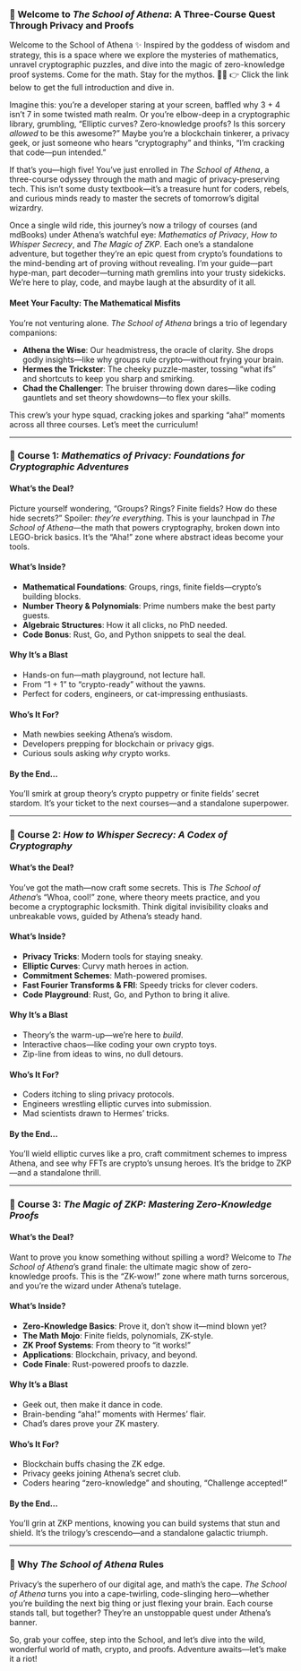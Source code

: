 ### 🔐 Welcome to *The School of Athena*: A Three-Course Quest Through Privacy and Proofs
Welcome to the School of Athena ✨ Inspired by the goddess of wisdom and strategy, this is a space where we explore the mysteries of mathematics, unravel cryptographic puzzles, and dive into the magic of zero-knowledge proof systems.  Come for the math. Stay for the mythos. 🧠🔮 👉 Click the link below to get the full introduction and dive in.

Imagine this: you’re a developer staring at your screen, baffled why 3 + 4 isn’t 7 in some twisted math realm. Or you’re elbow-deep in a cryptographic library, grumbling, “Elliptic curves? Zero-knowledge proofs? Is this sorcery *allowed* to be this awesome?” Maybe you’re a blockchain tinkerer, a privacy geek, or just someone who hears “cryptography” and thinks, “I’m cracking that code—pun intended.”

If that’s you—high five! You’ve just enrolled in *The School of Athena*, a three-course odyssey through the math and magic of privacy-preserving tech. This isn’t some dusty textbook—it’s a treasure hunt for coders, rebels, and curious minds ready to master the secrets of tomorrow’s digital wizardry.

Once a single wild ride, this journey’s now a trilogy of courses (and mdBooks) under Athena’s watchful eye: *Mathematics of Privacy*, *How to Whisper Secrecy*, and *The Magic of ZKP*. Each one’s a standalone adventure, but together they’re an epic quest from crypto’s foundations to the mind-bending art of proving without revealing. I’m your guide—part hype-man, part decoder—turning math gremlins into your trusty sidekicks. We’re here to play, code, and maybe laugh at the absurdity of it all.

#### Meet Your Faculty: The Mathematical Misfits
You’re not venturing alone. *The School of Athena* brings a trio of legendary companions:
- **Athena the Wise**: Our headmistress, the oracle of clarity. She drops godly insights—like why groups rule crypto—without frying your brain.
- **Hermes the Trickster**: The cheeky puzzle-master, tossing “what ifs” and shortcuts to keep you sharp and smirking.
- **Chad the Challenger**: The bruiser throwing down dares—like coding gauntlets and set theory showdowns—to flex your skills.

This crew’s your hype squad, cracking jokes and sparking “aha!” moments across all three courses. Let’s meet the curriculum!

---

### 📖 Course 1: *Mathematics of Privacy: Foundations for Cryptographic Adventures*

#### What’s the Deal?
Picture yourself wondering, “Groups? Rings? Finite fields? How do these hide secrets?” Spoiler: *they’re everything*. This is your launchpad in *The School of Athena*—the math that powers cryptography, broken down into LEGO-brick basics. It’s the “Aha!” zone where abstract ideas become your tools.

#### What’s Inside?
- **Mathematical Foundations**: Groups, rings, finite fields—crypto’s building blocks.
- **Number Theory & Polynomials**: Prime numbers make the best party guests.
- **Algebraic Structures**: How it all clicks, no PhD needed.
- **Code Bonus**: Rust, Go, and Python snippets to seal the deal.

#### Why It’s a Blast
- Hands-on fun—math playground, not lecture hall.
- From “1 + 1” to “crypto-ready” without the yawns.
- Perfect for coders, engineers, or cat-impressing enthusiasts.

#### Who’s It For?
- Math newbies seeking Athena’s wisdom.
- Developers prepping for blockchain or privacy gigs.
- Curious souls asking *why* crypto works.

#### By the End…
You’ll smirk at group theory’s crypto puppetry or finite fields’ secret stardom. It’s your ticket to the next courses—and a standalone superpower.

---

### 📖 Course 2: *How to Whisper Secrecy: A Codex of Cryptography*

#### What’s the Deal?
You’ve got the math—now craft some secrets. This is *The School of Athena*’s “Whoa, cool!” zone, where theory meets practice, and you become a cryptographic locksmith. Think digital invisibility cloaks and unbreakable vows, guided by Athena’s steady hand.

#### What’s Inside?
- **Privacy Tricks**: Modern tools for staying sneaky.
- **Elliptic Curves**: Curvy math heroes in action.
- **Commitment Schemes**: Math-powered promises.
- **Fast Fourier Transforms & FRI**: Speedy tricks for clever coders.
- **Code Playground**: Rust, Go, and Python to bring it alive.

#### Why It’s a Blast
- Theory’s the warm-up—we’re here to *build*.
- Interactive chaos—like coding your own crypto toys.
- Zip-line from ideas to wins, no dull detours.

#### Who’s It For?
- Coders itching to sling privacy protocols.
- Engineers wrestling elliptic curves into submission.
- Mad scientists drawn to Hermes’ tricks.

#### By the End…
You’ll wield elliptic curves like a pro, craft commitment schemes to impress Athena, and see why FFTs are crypto’s unsung heroes. It’s the bridge to ZKP—and a standalone thrill.

---

### 📖 Course 3: *The Magic of ZKP: Mastering Zero-Knowledge Proofs*

#### What’s the Deal?
Want to prove you know something without spilling a word? Welcome to *The School of Athena*’s grand finale: the ultimate magic show of zero-knowledge proofs. This is the “ZK-wow!” zone where math turns sorcerous, and you’re the wizard under Athena’s tutelage.

#### What’s Inside?
- **Zero-Knowledge Basics**: Prove it, don’t show it—mind blown yet?
- **The Math Mojo**: Finite fields, polynomials, ZK-style.
- **ZK Proof Systems**: From theory to “it works!”
- **Applications**: Blockchain, privacy, and beyond.
- **Code Finale**: Rust-powered proofs to dazzle.

#### Why It’s a Blast
- Geek out, then make it dance in code.
- Brain-bending “aha!” moments with Hermes’ flair.
- Chad’s dares prove your ZK mastery.

#### Who’s It For?
- Blockchain buffs chasing the ZK edge.
- Privacy geeks joining Athena’s secret club.
- Coders hearing “zero-knowledge” and shouting, “Challenge accepted!”

#### By the End…
You’ll grin at ZKP mentions, knowing you can build systems that stun and shield. It’s the trilogy’s crescendo—and a standalone galactic triumph.

---

### 🎉 Why *The School of Athena* Rules
Privacy’s the superhero of our digital age, and math’s the cape. *The School of Athena* turns you into a cape-twirling, code-slinging hero—whether you’re building the next big thing or just flexing your brain. Each course stands tall, but together? They’re an unstoppable quest under Athena’s banner.

So, grab your coffee, step into the School, and let’s dive into the wild, wonderful world of math, crypto, and proofs. Adventure awaits—let’s make it a riot!
